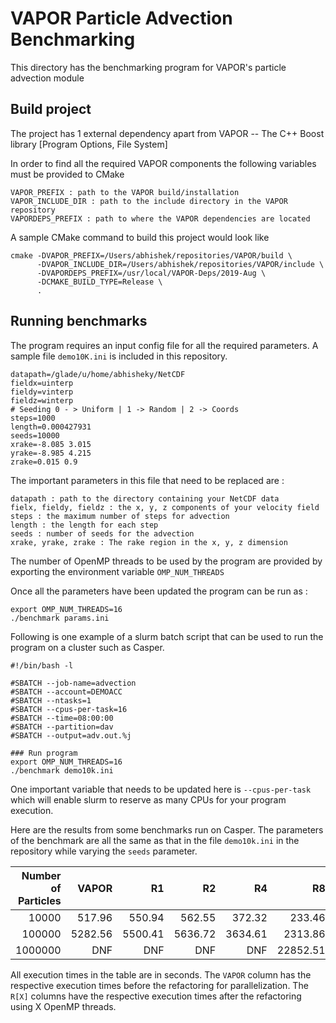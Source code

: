 # VAPOR Particle Advection Benchmarking

This directory has the benchmarking program for VAPOR's particle advection module

## Build project

The project has 1 external dependency apart from VAPOR
-- The C++ Boost library [Program Options, File System]

In order to find all the required VAPOR components the following variables must
be provided to CMake

```
VAPOR_PREFIX : path to the VAPOR build/installation
VAPOR_INCLUDE_DIR : path to the include directory in the VAPOR repository
VAPORDEPS_PREFIX : path to where the VAPOR dependencies are located
```
A sample CMake command to build this project would look like

```
cmake -DVAPOR_PREFIX=/Users/abhishek/repositories/VAPOR/build \
      -DVAPOR_INCLUDE_DIR=/Users/abhishek/repositories/VAPOR/include \
      -DVAPORDEPS_PREFIX=/usr/local/VAPOR-Deps/2019-Aug \
      -DCMAKE_BUILD_TYPE=Release \
      .
```

## Running benchmarks

The program requires an input config file for all the required parameters.
A sample file `demo10K.ini` is included in this repository.

```
datapath=/glade/u/home/abhisheky/NetCDF
fieldx=uinterp
fieldy=vinterp
fieldz=winterp
# Seeding 0 - > Uniform | 1 -> Random | 2 -> Coords
steps=1000
length=0.000427931
seeds=10000
xrake=-8.085 3.015
yrake=-8.985 4.215
zrake=0.015 0.9
```

The important parameters in this file that need to be replaced are :

```
datapath : path to the directory containing your NetCDF data
fielx, fieldy, fieldz : the x, y, z components of your velocity field
steps : the maximum number of steps for advection
length : the length for each step
seeds : number of seeds for the advection
xrake, yrake, zrake : The rake region in the x, y, z dimension
```

The number of OpenMP threads to be used by the program are provided by 
exporting the environment variable `OMP_NUM_THREADS`

Once all the parameters have been updated the program can be run as :
```
export OMP_NUM_THREADS=16
./benchmark params.ini
```

Following is one example of a slurm batch script that can be used to run the program
on a cluster such as Casper.

```
#!/bin/bash -l

#SBATCH --job-name=advection
#SBATCH --account=DEMOACC
#SBATCH --ntasks=1
#SBATCH --cpus-per-task=16
#SBATCH --time=08:00:00
#SBATCH --partition=dav
#SBATCH --output=adv.out.%j

### Run program
export OMP_NUM_THREADS=16
./benchmark demo10k.ini
```

One important variable that needs to be updated here is `--cpus-per-task`
which will enable slurm to reserve as many CPUs for your program execution.

Here are the results from some benchmarks run on Casper.
The parameters of the benchmark are all the same as that in the file `demo10k.ini` in the repository
while varying the `seeds` parameter.

| Number of Particles | VAPOR | R1 | R2 | R4 | R8 | R16 | R32 | R64 |
|--:|--:|--:|--:|--:|--:|--:|--:|--:|
| 10000   | 517.96 | 550.94 | 562.55 | 372.32 | 233.46 | 157.19 | 217.8 | 219.17 | 
| 100000  |5282.56 | 5500.41 | 5636.72 | 3634.61 | 2313.86 | 1572.83 | 2204.82 | 2246.82 | 
| 1000000 | DNF | DNF | DNF | DNF | 22852.51 | 15770.41 | 22567.71 | 22664.41 |

All execution times in the table are in seconds.
The `VAPOR` column has the respective execution times before the refactoring for parallelization.
The `R[X]` columns have the respective execution times after the refactoring using X OpenMP threads.

